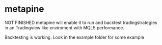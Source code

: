 # metapine

NOT FINISHED
metapine will enable it to run and backtest tradingstrategies in an Tradingview like enviroment with MQL5 performance.


Backtesting is working. Look in the example folder for some example

